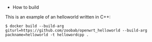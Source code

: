 + How to build

This is an example of an helloworld written in C++:

```
$ docker build --build-arg giturl=https://github.com/zoobab/openwrt_helloworld --build-arg packname=helloworld -t hellowordcpp .
```

